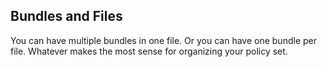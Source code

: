 ## Bundles and Files

You can have multiple bundles in one file.  Or you can have one bundle per file.  Whatever makes the most sense for organizing your policy set.

